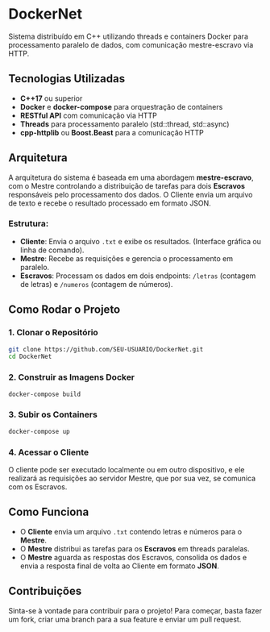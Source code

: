 # DockerNet

Sistema distribuído em C++ utilizando threads e containers Docker para processamento paralelo de dados, com comunicação mestre-escravo via HTTP.

## Tecnologias Utilizadas
- **C++17** ou superior
- **Docker** e **docker-compose** para orquestração de containers
- **RESTful API** com comunicação via HTTP
- **Threads** para processamento paralelo (std::thread, std::async)
- **cpp-httplib** ou **Boost.Beast** para a comunicação HTTP

## Arquitetura
A arquitetura do sistema é baseada em uma abordagem **mestre-escravo**, com o Mestre controlando a distribuição de tarefas para dois **Escravos** responsáveis pelo processamento dos dados. O Cliente envia um arquivo de texto e recebe o resultado processado em formato JSON.

### Estrutura:
- **Cliente**: Envia o arquivo `.txt` e exibe os resultados. (Interface gráfica ou linha de comando).
- **Mestre**: Recebe as requisições e gerencia o processamento em paralelo.
- **Escravos**: Processam os dados em dois endpoints: `/letras` (contagem de letras) e `/numeros` (contagem de números).
  
## Como Rodar o Projeto

### 1. Clonar o Repositório
```bash
git clone https://github.com/SEU-USUARIO/DockerNet.git
cd DockerNet
```

### 2. Construir as Imagens Docker
```bash
docker-compose build

```

### 3. Subir os Containers
```bash
docker-compose up

```

### 4. Acessar o Cliente
O cliente pode ser executado localmente ou em outro dispositivo, e ele realizará as requisições ao servidor Mestre, que por sua vez, se comunica com os Escravos.

## Como Funciona
- O **Cliente** envia um arquivo `.txt` contendo letras e números para o **Mestre**.
- O **Mestre** distribui as tarefas para os **Escravos** em threads paralelas.
- O **Mestre** aguarda as respostas dos Escravos, consolida os dados e envia a resposta final de volta ao Cliente em formato **JSON**.

## Contribuições
Sinta-se à vontade para contribuir para o projeto! Para começar, basta fazer um fork, criar uma branch para a sua feature e enviar um pull request.

